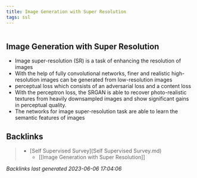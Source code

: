 ```yaml
---
title: Image Generation with Super Resolution
tags: ssl
---
```

```toc
```
## Image Generation with Super Resolution
- Image super-resolution (SR) is a task of enhancing the resolution of images 
- With the help of fully convolutional networks, finer and realistic high-resolution images can be generated from low-resolution images 
- perceptual loss which consists of an adversarial loss and a content loss 
- With the perceptron loss, the SRGAN is able to recover photo-realistic textures from heavily downsampled images and show significant gains in perceptual quality. 
- The networks for image super-resolution task are able to learn the semantic features of images

## Backlinks

> - [Self Supervised Survey](Self Supervised Survey.md)
>   - [[Image Generation with Super Resolution]]

_Backlinks last generated 2023-06-06 17:04:06_
